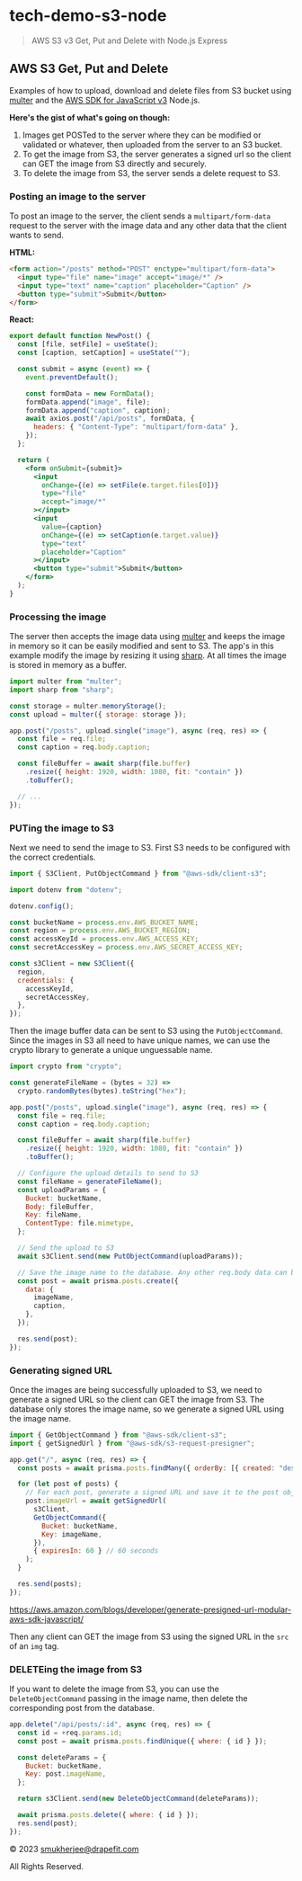 # tech-demo-s3-node

> AWS S3 v3 Get, Put and Delete with Node.js Express

## AWS S3 Get, Put and Delete

Examples of how to upload, download and delete files from S3 bucket using [multer](https://www.npmjs.com/package/multer) and the [AWS SDK for JavaScript v3](https://docs.aws.amazon.com/AWSJavaScriptSDK/v3/latest/index.html) Node.js.

**Here's the gist of what's going on though:**

1. Images get POSTed to the server where they can be modified or validated or whatever, then uploaded from the server to an S3 bucket.
2. To get the image from S3, the server generates a signed url so the client can GET the image from S3 directly and securely.
3. To delete the image from S3, the server sends a delete request to S3.

### Posting an image to the server

To post an image to the server, the client sends a `multipart/form-data` request to the server with the image data and any other data that the client wants to send.

**HTML:**

```html
<form action="/posts" method="POST" enctype="multipart/form-data">
  <input type="file" name="image" accept="image/*" />
  <input type="text" name="caption" placeholder="Caption" />
  <button type="submit">Submit</button>
</form>
```

**React:**

```jsx
export default function NewPost() {
  const [file, setFile] = useState();
  const [caption, setCaption] = useState("");

  const submit = async (event) => {
    event.preventDefault();

    const formData = new FormData();
    formData.append("image", file);
    formData.append("caption", caption);
    await axios.post("/api/posts", formData, {
      headers: { "Content-Type": "multipart/form-data" },
    });
  };

  return (
    <form onSubmit={submit}>
      <input
        onChange={(e) => setFile(e.target.files[0])}
        type="file"
        accept="image/*"
      ></input>
      <input
        value={caption}
        onChange={(e) => setCaption(e.target.value)}
        type="text"
        placeholder="Caption"
      ></input>
      <button type="submit">Submit</button>
    </form>
  );
}
```

### Processing the image

The server then accepts the image data using [multer](https://www.npmjs.com/package/multer) and keeps the image in memory so it can be easily modified and sent to S3. The app's in this example modify the image by resizing it using [sharp](https://www.npmjs.com/package/sharp). At all times the image is stored in memory as a buffer.

```js
import multer from "multer";
import sharp from "sharp";

const storage = multer.memoryStorage();
const upload = multer({ storage: storage });

app.post("/posts", upload.single("image"), async (req, res) => {
  const file = req.file;
  const caption = req.body.caption;

  const fileBuffer = await sharp(file.buffer)
    .resize({ height: 1920, width: 1080, fit: "contain" })
    .toBuffer();

  // ...
});
```

### PUTing the image to S3

Next we need to send the image to S3. First S3 needs to be configured with the correct credentials.

```js
import { S3Client, PutObjectCommand } from "@aws-sdk/client-s3";

import dotenv from "dotenv";

dotenv.config();

const bucketName = process.env.AWS_BUCKET_NAME;
const region = process.env.AWS_BUCKET_REGION;
const accessKeyId = process.env.AWS_ACCESS_KEY;
const secretAccessKey = process.env.AWS_SECRET_ACCESS_KEY;

const s3Client = new S3Client({
  region,
  credentials: {
    accessKeyId,
    secretAccessKey,
  },
});
```

Then the image buffer data can be sent to S3 using the `PutObjectCommand`. Since the images in S3 all need to have unique names, we can use the crypto library to generate a unique unguessable name.

```js
import crypto from "crypto";

const generateFileName = (bytes = 32) =>
  crypto.randomBytes(bytes).toString("hex");

app.post("/posts", upload.single("image"), async (req, res) => {
  const file = req.file;
  const caption = req.body.caption;

  const fileBuffer = await sharp(file.buffer)
    .resize({ height: 1920, width: 1080, fit: "contain" })
    .toBuffer();

  // Configure the upload details to send to S3
  const fileName = generateFileName();
  const uploadParams = {
    Bucket: bucketName,
    Body: fileBuffer,
    Key: fileName,
    ContentType: file.mimetype,
  };

  // Send the upload to S3
  await s3Client.send(new PutObjectCommand(uploadParams));

  // Save the image name to the database. Any other req.body data can be saved here too but we don't need any other image data.
  const post = await prisma.posts.create({
    data: {
      imageName,
      caption,
    },
  });

  res.send(post);
});
```

### Generating signed URL

Once the images are being successfully uploaded to S3, we need to generate a signed URL so the client can GET the image from S3. The database only stores the image name, so we generate a signed URL using the image name.

```js
import { GetObjectCommand } from "@aws-sdk/client-s3";
import { getSignedUrl } from "@aws-sdk/s3-request-presigner";

app.get("/", async (req, res) => {
  const posts = await prisma.posts.findMany({ orderBy: [{ created: "desc" }] }); // Get all posts from the database

  for (let post of posts) {
    // For each post, generate a signed URL and save it to the post object
    post.imageUrl = await getSignedUrl(
      s3Client,
      GetObjectCommand({
        Bucket: bucketName,
        Key: imageName,
      }),
      { expiresIn: 60 } // 60 seconds
    );
  }

  res.send(posts);
});
```

https://aws.amazon.com/blogs/developer/generate-presigned-url-modular-aws-sdk-javascript/

Then any client can GET the image from S3 using the signed URL in the `src` of an `img` tag.

### DELETEing the image from S3

If you want to delete the image from S3, you can use the `DeleteObjectCommand` passing in the image name, then delete the corresponding post from the database.

```js
app.delete("/api/posts/:id", async (req, res) => {
  const id = +req.params.id;
  const post = await prisma.posts.findUnique({ where: { id } });

  const deleteParams = {
    Bucket: bucketName,
    Key: post.imageName,
  };

  return s3Client.send(new DeleteObjectCommand(deleteParams));

  await prisma.posts.delete({ where: { id } });
  res.send(post);
});
```

&copy; 2023 smukherjee@drapefit.com

All Rights Reserved.
